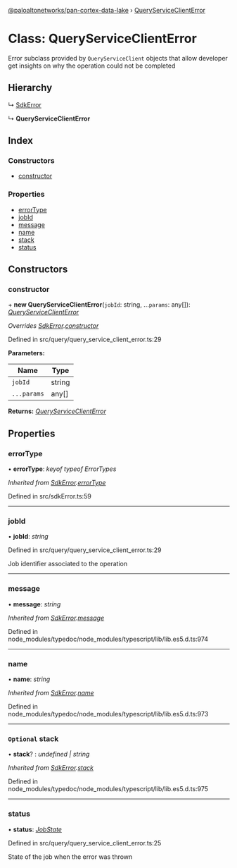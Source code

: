 [@paloaltonetworks/pan-cortex-data-lake](../README.md) › [QueryServiceClientError](queryserviceclienterror.md)

# Class: QueryServiceClientError

Error subclass provided by `QueryServiceClient` objects that allow developer
get insights on why the operation could not be completed

## Hierarchy

  ↳ [SdkError](sdkerror.md)

  ↳ **QueryServiceClientError**

## Index

### Constructors

* [constructor](queryserviceclienterror.md#constructor)

### Properties

* [errorType](queryserviceclienterror.md#errortype)
* [jobId](queryserviceclienterror.md#jobid)
* [message](queryserviceclienterror.md#message)
* [name](queryserviceclienterror.md#name)
* [stack](queryserviceclienterror.md#optional-stack)
* [status](queryserviceclienterror.md#status)

## Constructors

###  constructor

\+ **new QueryServiceClientError**(`jobId`: string, ...`params`: any[]): *[QueryServiceClientError](queryserviceclienterror.md)*

*Overrides [SdkError](sdkerror.md).[constructor](sdkerror.md#constructor)*

Defined in src/query/query_service_client_error.ts:29

**Parameters:**

Name | Type |
------ | ------ |
`jobId` | string |
`...params` | any[] |

**Returns:** *[QueryServiceClientError](queryserviceclienterror.md)*

## Properties

###  errorType

• **errorType**: *keyof typeof ErrorTypes*

*Inherited from [SdkError](sdkerror.md).[errorType](sdkerror.md#errortype)*

Defined in src/sdkError.ts:59

___

###  jobId

• **jobId**: *string*

Defined in src/query/query_service_client_error.ts:29

Job identifier associated to the operation

___

###  message

• **message**: *string*

*Inherited from [SdkError](sdkerror.md).[message](sdkerror.md#message)*

Defined in node_modules/typedoc/node_modules/typescript/lib/lib.es5.d.ts:974

___

###  name

• **name**: *string*

*Inherited from [SdkError](sdkerror.md).[name](sdkerror.md#name)*

Defined in node_modules/typedoc/node_modules/typescript/lib/lib.es5.d.ts:973

___

### `Optional` stack

• **stack**? : *undefined | string*

*Inherited from [SdkError](sdkerror.md).[stack](sdkerror.md#optional-stack)*

Defined in node_modules/typedoc/node_modules/typescript/lib/lib.es5.d.ts:975

___

###  status

• **status**: *[JobState](../README.md#jobstate)*

Defined in src/query/query_service_client_error.ts:25

State of the job when the error was thrown
